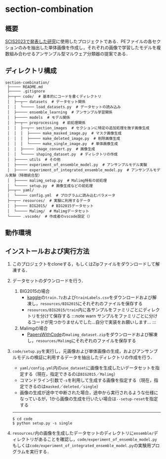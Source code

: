 # section-combination

## 概要

[SCIS2023で発表した研究](https://sec.inf.shizuoka.ac.jp/publications/20230125_TMNO2023/#:~:text=Jan%202023.%0A%20%5B-,Paper,-%5D)に使用したプロジェクトである．PEファイルの各セクションのみを抽出した単体画像を作成し，それぞれの画像で学習したモデルを複数組み合わせるアンサンブル型マルウェア分類器の提案である．

## ディレクトリ構成

```shell-session
section-combination/
 ├───── README.md
 ├───── .gitignore
 ├──┬── code/  # 基本的にコードを書くディレクトリ
 │  ├──┬── datasets  # データセット関係
 │  │  └───── load_datasets.py  # データセットの読み込み
 │  ├───── ensemble_learning  # アンサンブル学習関係
 │  ├───── models  # モデル関係
 │  ├──┬── preprocessing  # 前処理関係
 │  │  ├──┬── section_images  # セクションに特定の追加処理を施す画像生成
 │  │  │  ├───── make_masked_image.py  # マスク画像生成
 │  │  │  ├───── make_deleted_image.py  # 削除画像生成
 │  │  │  └───── make_single_image.py  # 単体画像生成
 │  │  ├───── image_convert.py  # 画像生成
 │  │  └───── shaping_dataset.py  # ディレクトリの作成
 │  ├───── utils  # その他
 │  ├───── experiment_of_ensemble_model.py  # アンサンブルモデル実験
 │  ├───── experiment_of_integrated_ensemble_model.py  # アンサンブルモデル実験（特徴統合型）
 │  ├───── malimg_setup.py  # Malimg特有の前処理
 │  └───── setup.py  # 画像生成などの前処理
 ├──┬── yaml/
 │  └───── config.yml  # プログラムに読み込むパラメータ
 ├──┬── resources/  # 実験に利用するデータ
 │  ├───── BIG2015/  # BIG2015データセット
 │  └───── Malimg/  # Malimgデータセット
 └───── .vscode/  # 作成者のvscode設定（）
```

## 動作環境

## インストールおよび実行方法

1. このプロジェクトをcloneする，もしくはZipファイルをダウンロードして解凍する．

2. データセットのダウンロードを行う．
    1. BIG2015の場合
        - [kaggle](https://www.kaggle.com/competitions/malware-classification/data)の`train.7z`および`trainLabels.csv`をダウンロードおよび解凍し，`resources/BIG2015`にそれぞれのファイルを保存する
        - `resources/BIG2015/train`内に各サンプルをファミリごとにディレクトリを分けて保存する
        :::note warn
        サンプルをファミリごとに分けるコードが見つかりませんでした...自分で実装をお願いします...
        :::
    2. Malimgの場合
        - [PapersWithCode](https://paperswithcode.com/dataset/malimg)の`malimg_dataset.zip`をダウンロードおよび解凍し，`resources/Malimg`にそれぞれのファイルを保存する

3. `code/setup.py`を実行し，元画像および単体画像の生成，およびアンサンブルモデルの検証に利用するデータを抽出したディレクトリの作成を行う．
    - `yaml/config.yml`内の`use_dataset`に画像を生成したいデータセットを指定する（現在，指定できるのは`BIG2015`／`Malimg`）
    - コマンドライン引数で`-s`を利用して生成する画像を指定する（現在，指定できるのは`masked`／`deleted`／`single`）
    - 画像の生成が途中で中断された場合，途中から実行されるような仕様になっているが，1から画像の生成を行いたい場合は`--setup-reset`を指定する

    ---
    ```shell-session
    $ cd code
    $ python setup.py -s single
    ```

4. `resources/`内の画像を生成したデータセットのディレクトリに`ensemble/`ディレクトリがあることを確認し，`code/experiment_of_ensemble_model.py`もしくは`code/experiment_of_integrated_ensemble_model.py`の実験用プログラムを実行する．
